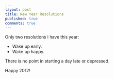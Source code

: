 ```yaml
---
layout: post
title: New Year Resolutions
published: true
comments: true
---
```

<p>Only two resolutions I have this year:</p>
<ul>
<li>Wake up early.</li>
<li>Wake up happy.</li>
</ul>
<p>There is no point in starting a day late or depressed.</p>
<p>Happy 2012!</p>
